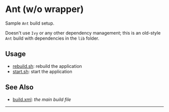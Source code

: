 # Ant (w/o wrapper)
Sample `Ant` build setup.

Doesn't use `Ivy` or any other dependency management; this is an old-style `Ant` build with dependencies in the `lib` folder.

## Usage
* [rebuild.sh](rebuild.sh): rebuild the application
* [start.sh](start.sh): start the application

## See Also
* [build.xml](build.xml): _the main build file_

---

